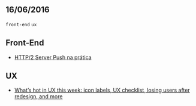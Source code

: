 16/06/2016
----------

`front-end` `ux` 

## Front-End

- [HTTP/2 Server Push na prática](http://blog.caelum.com.br/http2-server-push-na-pratica/)
 
## UX

- [What’s hot in UX this week: icon labels, UX checklist, losing users after redesign, and more](https://uxdesign.cc/whats-hot-in-ux-this-week-icon-labels-ux-checklist-losing-users-after-redesign-and-more-292bee310f0c#.hkidlaflj)
